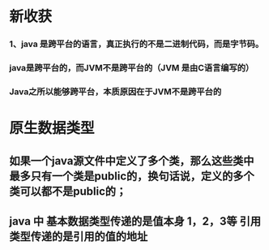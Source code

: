 # 新收获

### 1、java 是跨平台的语言，真正执行的不是二进制代码，而是字节码。

### java是跨平台的，而JVM不是跨平台的（JVM 是由C语言编写的）

### Java之所以能够跨平台，本质原因在于JVM不是跨平台的

# 原生数据类型

## 如果一个java源文件中定义了多个类，那么这些类中最多只有一个类是public的，换句话说，定义的多个类可以都不是public的； 

## java 中 基本数据类型传递的是值本身 1，2，3等  引用类型传递的是引用的值的地址
